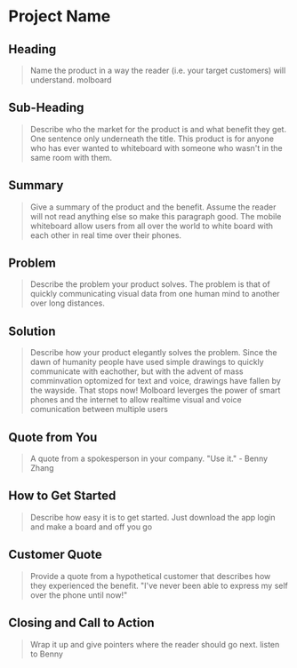 # Project Name #

<!--
> This material was originally posted [here](http://www.quora.com/What-is-Amazons-approach-to-product-development-and-product-management). It is reproduced here for posterities sake.

There is an approach called "working backwards" that is widely used at Amazon. They work backwards from the customer, rather than starting with an idea for a product and trying to bolt customers onto it. While working backwards can be applied to any specific product decision, using this approach is especially important when developing new products or features.

For new initiatives a product manager typically starts by writing an internal press release announcing the finished product. The target audience for the press release is the new/updated product's customers, which can be retail customers or internal users of a tool or technology. Internal press releases are centered around the customer problem, how current solutions (internal or external) fail, and how the new product will blow away existing solutions.

If the benefits listed don't sound very interesting or exciting to customers, then perhaps they're not (and shouldn't be built). Instead, the product manager should keep iterating on the press release until they've come up with benefits that actually sound like benefits. Iterating on a press release is a lot less expensive than iterating on the product itself (and quicker!).

If the press release is more than a page and a half, it is probably too long. Keep it simple. 3-4 sentences for most paragraphs. Cut out the fat. Don't make it into a spec. You can accompany the press release with a FAQ that answers all of the other business or execution questions so the press release can stay focused on what the customer gets. My rule of thumb is that if the press release is hard to write, then the product is probably going to suck. Keep working at it until the outline for each paragraph flows.

Oh, and I also like to write press-releases in what I call "Oprah-speak" for mainstream consumer products. Imagine you're sitting on Oprah's couch and have just explained the product to her, and then you listen as she explains it to her audience. That's "Oprah-speak", not "Geek-speak".

Once the project moves into development, the press release can be used as a touchstone; a guiding light. The product team can ask themselves, "Are we building what is in the press release?" If they find they're spending time building things that aren't in the press release (overbuilding), they need to ask themselves why. This keeps product development focused on achieving the customer benefits and not building extraneous stuff that takes longer to build, takes resources to maintain, and doesn't provide real customer benefit (at least not enough to warrant inclusion in the press release).
 -->

## Heading ##
  > Name the product in a way the reader (i.e. your target customers) will understand.
  molboard

## Sub-Heading ##
  > Describe who the market for the product is and what benefit they get. One sentence only underneath the title.
  This product is for anyone who has ever wanted to whiteboard with someone who wasn't in the same room with them.

## Summary ##
  > Give a summary of the product and the benefit. Assume the reader will not read anything else so make this paragraph good.
  The mobile whiteboard allow users from all over the world to white board with each other in real time over their phones.

## Problem ##
  > Describe the problem your product solves.
  The problem is that of quickly communicating visual data from one human mind to another over long distances.

## Solution ##
  > Describe how your product elegantly solves the problem.
  Since the dawn of humanity people have used simple drawings to quickly communicate with eachother, but with the advent of mass comminvation optomized for text and voice, drawings have fallen by the wayside. That stops now! Molboard leverges the power of smart phones and the internet to allow realtime visual and voice comunication between multiple users

## Quote from You ##
  > A quote from a spokesperson in your company.
  "Use it." - Benny Zhang
## How to Get Started ##
  > Describe how easy it is to get started.
  Just download the app login and make a board and off you go

## Customer Quote ##
  > Provide a quote from a hypothetical customer that describes how they experienced the benefit.
  "I've never been able to express my self over the phone until now!"

## Closing and Call to Action ##
  > Wrap it up and give pointers where the reader should go next.
  listen to Benny
